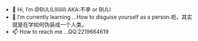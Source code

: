 - 👋 Hi, I’m @BULILIlililili  AKA:不李 or BULI
- 🌱 I’m currently learning ...How to disguise yourself as a person.呃，其实就是在学如何伪装成一个人类。
- 📫 How to reach me ...QQ:2219664619
